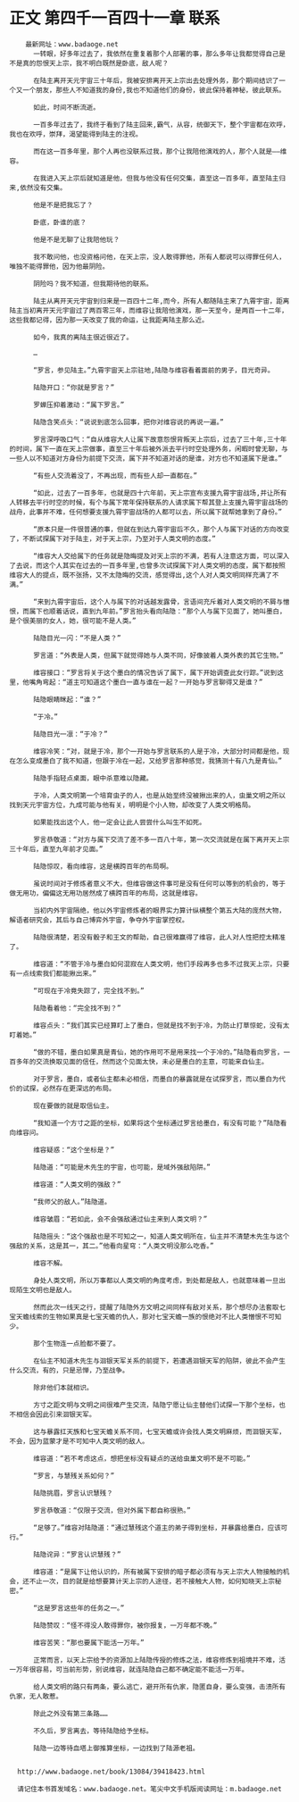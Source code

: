 # 正文 第四千一百四十一章 联系
        最新网址：www.badaoge.net
          一转眼，好多年过去了，我依然在重复着那个人部署的事，那么多年让我都觉得自己是不是真的怨恨天上宗，我不明白既然是卧底，敌人呢？
      
          在陆主离开天元宇宙三十年后，我被安排离开天上宗出去处理外务，那个期间结识了一个又一个朋友，那些人不知道我的身份,我也不知道他们的身份，彼此保持着神秘，彼此联系。
      
          如此，时间不断流逝。
      
          一百多年过去了，我终于看到了陆主回来,霸气，从容，统御天下，整个宇宙都在欢呼，我也在欢呼，崇拜，渴望能得到陆主的注视。
      
          而在这一百多年里，那个人再也没联系过我，那个让我陪他演戏的人，那个人就是——维容。
      
          在我进入天上宗后就知道是他，但我与他没有任何交集，直至这一百多年，直至陆主归来,依然没有交集。
      
          他是不是把我忘了？
      
          卧底，卧谁的底？
      
          他是不是无聊了让我陪他玩？
      
          我不敢问他，也没资格问他，在天上宗，没人敢得罪他，所有人都说可以得罪任何人，唯独不能得罪他，因为他最阴险。
      
          阴险吗？我不知道，但我期待他的联系。
      
          陆主从离开天元宇宙到归来是一百四十二年,而今，所有人都随陆主来了九霄宇宙，距离陆主当初离开天元宇宙过了两百零三年，而维容让我陪他演戏，那一天至今，是两百一十二年，这些我都记得，因为那一天改变了我的命运，让我距离陆主那么近。
      
          如今，我真的离陆主很近很近了。
      
          …
      
          “罗言，参见陆主。”九霄宇宙天上宗驻地,陆隐与维容看着面前的男子，目光奇异。
      
          陆隐开口：“你就是罗言？”
      
          罗蝉压抑着激动：“属下罗言。”
      
          陆隐含笑点头：“说说到底怎么回事，把你对维容说的再说一遍。”
      
          罗言深呼吸口气：“自从维容大人让属下故意怨恨背叛天上宗后，过去了三十年,三十年的时间，属下一直在天上宗做事，直至三十年后被外派去平行时空处理外务，闲暇时曾无聊，与一些人以不知道对方身份为前提下交流，属下并不知道对话的是谁，对方也不知道属下是谁。”
      
          “有些人交流着没了，不再出现，而有些人却一直都在。”
      
          “如此，过去了一百多年，也就是四十六年前，天上宗宣布支援九霄宇宙战场,并让所有人转移去平行时空的时候，有个与属下常年保持联系的人请求属下帮其登上支援九霄宇宙战场的战舟，此事并不难，任何想要支援九霄宇宙战场的人都可以去，所以属下就帮她拿到了身份。”
      
          “原本只是一件很普通的事，但就在到达九霄宇宙后不久，那个人与属下对话的方向改变了，不断试探属下对于陆主，对于天上宗，乃至对于人类文明的态度。”
      
          “维容大人交给属下的任务就是隐晦提及对天上宗的不满，若有人注意这方面，可以深入了去说，而这个人其实在过去的一百多年里,也曾多次试探属下对人类文明的态度，属下都按照维容大人的提点，既不张扬，又不太隐晦的交流，感觉得出,这个人对人类文明同样充满了不满。”
      
          “来到九霄宇宙后，这个人与属下的对话越发露骨，言语间充斥着对人类文明的不屑与憎恨，而属下也顺着话说，直到九年前。”罗言抬头看向陆隐：“那个人与属下见面了，她叫墨白，是个很美丽的女人，她，很可能不是人类。”
      
          陆隐目光一闪：“不是人类？”
      
          罗言道：“外表是人类，但属下就觉得她与人类不同，好像披着人类外表的其它生物。”
      
          维容接口：“罗言将关于这个墨白的情况告诉了属下，属下开始调查此女行踪。”说到这里，他嘴角弯起：“道主可知道这个墨白一直与谁在一起？一开始与罗言聊得又是谁？”
      
          陆隐眼睛眯起：“谁？”
      
          “于冷。”
      
          陆隐目光一凛：“于冷？”
      
          维容冷笑：“对，就是于冷，那个一开始与罗言联系的人是于冷，大部分时间都是他，现在怎么变成墨白了我不知道，但跟于冷在一起，又给罗言那种感觉，我猜测十有八九是青仙。”
      
          陆隐手指轻点桌面，眼中杀意难以隐藏。
      
          于冷，人类文明第一个培育虫子的人，也是从始至终没被揪出来的人，虫巢文明之所以找到天元宇宙方位，九成可能与他有关，明明是个小人物，却改变了人类文明格局。
      
          如果能找出这个人，他一定会让此人尝尝什么叫生不如死。
      
          罗言恭敬道：“对方与属下交流了差不多一百八十年，第一次交流就是在属下离开天上宗三十年后，直至九年前才见面。”
      
          陆隐惊叹，看向维容，这是横跨百年的布局啊。
      
          虽说时间对于修炼者意义不大，但维容做这件事可是没有任何可以等到的机会的，等于做无用功，偏偏这无用功居然成了横跨百年的布局，这就是维容。
      
          当初内外宇宙隔绝，他以外宇宙修炼者的眼界实力算计纵横整个第五大陆的庞然大物，解语者研究会，其后与自己博弈外宇宙，争夺外宇宙掌控权。
      
          陆隐很清楚，若没有骰子和王文的帮助，自己很难赢得了维容，此人对人性把控太精准了。
      
          维容道：“不管于冷与墨白如何混寂在人类文明，他们手段再多也多不过我天上宗，只要有一点线索我们都能揪出来。”
      
          “可现在于冷竟失踪了，完全找不到。”
      
          陆隐看着他：“完全找不到？”
      
          维容点头：“我们其实已经算盯上了墨白，但就是找不到于冷，为防止打草惊蛇，没有太盯着她。”
      
          “做的不错，墨白如果真是青仙，她的作用可不是用来找一个于冷的。”陆隐看向罗言，一百多年的交流换取见面的信任，然而这个见面太快，未必是墨白的主意，可能来自仙主。
      
          对于罗言，墨白，或者仙主都未必相信，而墨白的暴露就是在试探罗言，而以墨白为代价的试探，必然存在更深远的布局。
      
          现在要做的就是取信仙主。
      
          “我知道一个方寸之距的坐标，如果将这个坐标通过罗言给墨白，有没有可能？”陆隐看向维容问。
      
          维容疑惑：“这个坐标是？”
      
          陆隐道：“可能是木先生的宇宙，也可能，是域外强敌陷阱。”
      
          维容道：“人类文明的强敌？”
      
          “我师父的敌人。”陆隐道。
      
          维容皱眉：“若如此，会不会强敌通过仙主来到人类文明？”
      
          陆隐摇头：“这个强敌也是不可知之一，知道人类文明所在，仙主并不清楚木先生与这个强敌的关系，这是其一，其二。”他看向星穹：“人类文明没那么吃香。”
      
          维容不解。
      
          身处人类文明，所以万事都以人类文明的角度考虑，到处都是敌人，也就意味着一旦出现陌生文明也是敌人。
      
          然而此次一线天之行，提醒了陆隐外方文明之间同样有敌对关系，那个想尽办法套取七宝天蟾线索的生物如果真是七宝天蟾的仇人，那对七宝天蟾一族的恨绝对不比人类憎恨不可知少。
      
          那个生物连一点脸都不要了。
      
          在仙主不知道木先生与洄银天军关系的前提下，若遭遇洄银天军的陷阱，彼此不会产生什么交流，有的，只是忌惮，乃至战争。
      
          除非他们本就相识。
      
          方寸之距文明与文明之间很难产生交流，陆隐宁愿让仙主替他们试探一下那个坐标，也不相信会因此引来洄银天军。
      
          这与暴露扛天族和七宝天蟾关系不同，七宝天蟾或许会找人类文明麻烦，而洄银天军，不会，因为蓝蒙才是不可知中人类文明的敌人。
      
          维容道：“若不考虑这点，想把坐标没有疑点的送给虫巢文明不是不可能。”
      
          “罗言，与慧残关系如何？”
      
          陆隐挑眉，罗言认识慧残？
      
          罗言恭敬道：“仅限于交流，但对外属下都自称很熟。”
      
          “足够了。”维容对陆隐道：“通过慧残这个道主的弟子得到坐标，并暴露给墨白，应该可行。”
      
          陆隐诧异：“罗言认识慧残？”
      
          维容道：“是属下让他认识的，所有被属下安排的暗子都必须有与天上宗大人物接触的机会，还不止一次，目的就是给想要算计天上宗的人途径，若不接触大人物，如何知晓天上宗秘密。”
      
          “这是罗言这些年的任务之一。”
      
          陆隐赞叹：“怪不得没人敢得罪你，被你报复，一万年都不晚。”
      
          维容苦笑：“那也要属下能活一万年。”
      
          正常而言，以天上宗给予的资源加上陆隐传授的修炼之法，维容修炼到祖境并不难，活一万年很容易，可当前形势，别说维容，就连陆隐自己都不确定能不能活一万年。
      
          给人类文明的路只有两条，要么逃亡，避开所有仇家，隐匿自身，要么变强，击溃所有仇家，无人敢惹。
      
          除此之外没有第三条路……
      
          不久后，罗言离去，等待陆隐给予坐标。
      
          陆隐一边等待血塔上御推算坐标，一边找到了陆源老祖。
      
      
      http://www.badaoge.net/book/13084/39418423.html
      
      请记住本书首发域名：www.badaoge.net。笔尖中文手机版阅读网址：m.badaoge.net